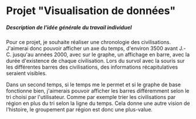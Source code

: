 # Projet "Visualisation de données"

##### Description de l'idée générale du travail individuel

Pour ce projet, je souhaite réaliser une chronologie des civilisations. J'aimerai donc pouvoir afficher un axe du temps, d'environ 3500 avant J.-C. jusqu'au années 2000, avec sur le graphe, un affichage en barre, avec la durée d'existence de chaque civilisation. Lors du survol avec la souris sur les différentes barres des civilisations, des informations récapitulatives seraient visibles. 

Dans un second temps, si le temps me le permet et si le graphe de base fonctionne bien, j'aimerais pouvoir afficher les barres différemment selon le tri choisi par l'utilisateur. Comme par exemple trier les civilisations par région en plus du tri selon la ligne du temps. Cela donne une autre vision de l'histoire, le groupement par région est donc une plus-value.







